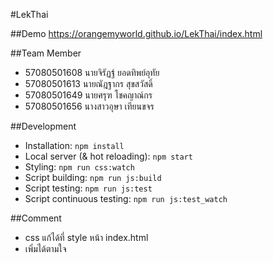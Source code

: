 #LekThai

##Demo
https://orangemyworld.github.io/LekThai/index.html

##Team Member
* 57080501608 นายจิรัฏฐ์ ยอดทิพย์อุทัย
* 57080501613 นายณัฎฐากร สุขสวัสดิ์
* 57080501649 นายศรุฑ โชคญาณ์กร
* 57080501656 นางสาวอุษา เทียนขจร

##Development
* Installation: `npm install`
* Local server (& hot reloading): `npm start`
* Styling: `npm run css:watch`
* Script building: `npm run js:build`
* Script testing: `npm run js:test`
* Script continuous testing: `npm run js:test_watch`

##Comment
* css แก้ได้ที่ style หน้า index.html
* เพิ่มได้ตามใจ
